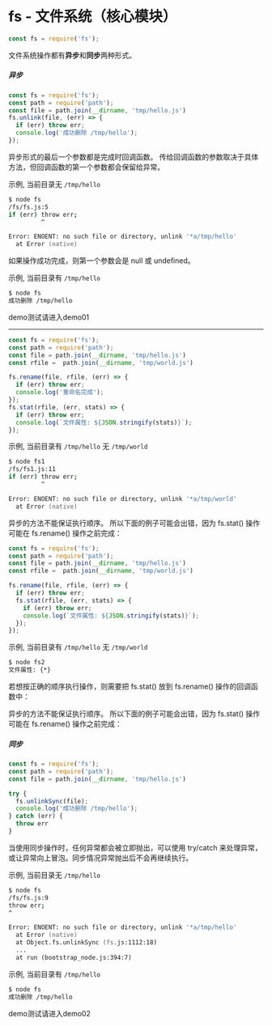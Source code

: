 # fs - 文件系统（核心模块）

```js
const fs = require('fs');
```

文件系统操作都有**异步**和**同步**两种形式。

##### 异步

```js
const fs = require('fs');
const path = require('path');
const file = path.join(__dirname, 'tmp/hello.js')
fs.unlink(file, (err) => {
  if (err) throw err;
  console.log('成功删除 /tmp/hello');
});

```

异步形式的最后一个参数都是完成时回调函数。 传给回调函数的参数取决于具体方法，但回调函数的第一个参数都会保留给异常。

示例, 当前目录无 `/tmp/hello`

```zsh
$ node fs
/fs/fs.js:5
if (err) throw err;
         ^

Error: ENOENT: no such file or directory, unlink '*a/tmp/hello'
  at Error (native)
```

如果操作成功完成，则第一个参数会是 null 或 undefined。

示例, 当前目录有 `/tmp/hello`

```zsh
$ node fs
成功删除 /tmp/hello
```

demo测试请进入demo01

---

```js
const fs = require('fs');
const path = require('path');
const file = path.join(__dirname, 'tmp/hello.js')
const rfile =  path.join(__dirname, 'tmp/world.js')

fs.rename(file, rfile, (err) => {
  if (err) throw err;
  console.log('重命名完成');
});
fs.stat(rfile, (err, stats) => {
  if (err) throw err;
  console.log(`文件属性: ${JSON.stringify(stats)}`);
});
```

示例, 当前目录有 `/tmp/hello` 无 `/tmp/world`

```zsh
$ node fs1
/fs/fs1.js:11
if (err) throw err;
         ^

Error: ENOENT: no such file or directory, unlink '*a/tmp/world'
  at Error (native)
```

异步的方法不能保证执行顺序。 所以下面的例子可能会出错，因为 fs.stat() 操作可能在 fs.rename() 操作之前完成：

```js
const fs = require('fs');
const path = require('path');
const file = path.join(__dirname, 'tmp/hello.js')
const rfile =  path.join(__dirname, 'tmp/world.js')

fs.rename(file, rfile, (err) => {
  if (err) throw err;
  fs.stat(rfile, (err, stats) => {
    if (err) throw err;
    console.log(`文件属性: ${JSON.stringify(stats)}`);
  });
});
```

示例, 当前目录有 `/tmp/hello` 无 `/tmp/world`

```zsh
$ node fs2
文件属性: {*}
```

若想按正确的顺序执行操作，则需要把 fs.stat() 放到 fs.rename() 操作的回调函数中：

异步的方法不能保证执行顺序。 所以下面的例子可能会出错，因为 fs.stat() 操作可能在 fs.rename() 操作之前完成：

##### 同步

```js
const fs = require('fs');
const path = require('path');
const file = path.join(__dirname, 'tmp/hello.js')

try {
  fs.unlinkSync(file);
  console.log('成功删除 /tmp/hello');
} catch (err) {
  throw err
}
```

当使用同步操作时，任何异常都会被立即抛出，可以使用 try/catch 来处理异常，或让异常向上冒泡。同步情况异常抛出后不会再继续执行。

示例, 当前目录无 `/tmp/hello`

```zsh
$ node fs
/fs/fs.js:9
throw err;
^

Error: ENOENT: no such file or directory, unlink '*a/tmp/hello'
  at Error (native)
  at Object.fs.unlinkSync (fs.js:1112:18)
  ...
  at run (bootstrap_node.js:394:7)
```

示例, 当前目录有 `/tmp/hello`

```zsh
$ node fs
成功删除 /tmp/hello
```

demo测试请进入demo02
